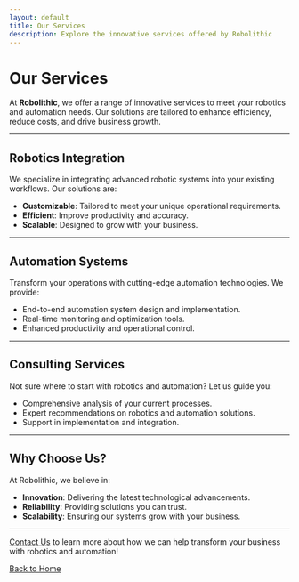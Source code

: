 ```yaml
---
layout: default
title: Our Services
description: Explore the innovative services offered by Robolithic
---
```


# Our Services

At **Robolithic**, we offer a range of innovative services to meet your robotics and automation needs. Our solutions are tailored to enhance efficiency, reduce costs, and drive business growth.

---

## Robotics Integration

We specialize in integrating advanced robotic systems into your existing workflows. Our solutions are:
- **Customizable**: Tailored to meet your unique operational requirements.
- **Efficient**: Improve productivity and accuracy.
- **Scalable**: Designed to grow with your business.

---

## Automation Systems

Transform your operations with cutting-edge automation technologies. We provide:
- End-to-end automation system design and implementation.
- Real-time monitoring and optimization tools.
- Enhanced productivity and operational control.

---

## Consulting Services

Not sure where to start with robotics and automation? Let us guide you:
- Comprehensive analysis of your current processes.
- Expert recommendations on robotics and automation solutions.
- Support in implementation and integration.

---

## Why Choose Us?

At Robolithic, we believe in:
- **Innovation**: Delivering the latest technological advancements.
- **Reliability**: Providing solutions you can trust.
- **Scalability**: Ensuring our systems grow with your business.

---

[Contact Us](./contact.html) to learn more about how we can help transform your business with robotics and automation!

[Back to Home](./index.html)
